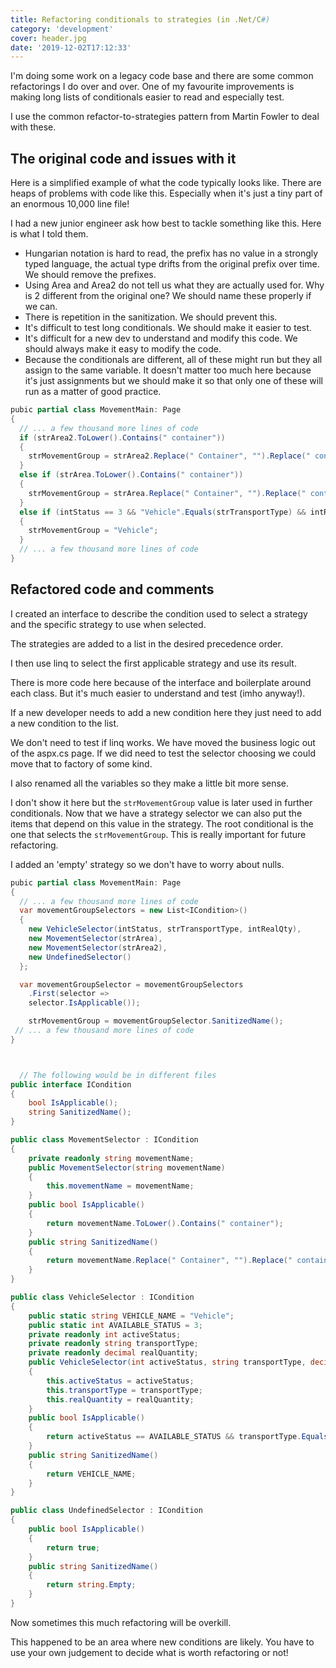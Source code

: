 ```yaml
---
title: Refactoring conditionals to strategies (in .Net/C#)
category: 'development'
cover: header.jpg
date: '2019-12-02T17:12:33'
---
```


I'm doing some work on a legacy code base and there are some common refactorings I do over and over. One of my favourite improvements is making long lists of conditionals easier to read and especially test.

I use the common refactor-to-strategies pattern from Martin Fowler to deal with these.

<!-- end excerpt -->

## The original code and issues with it

Here is a simplified example of what the code typically looks like. There are heaps of problems with code like this. Especially when it's just a tiny part of an enormous 10,000 line file!

I had a new junior engineer ask how best to tackle something like this. Here is what I told them.

- Hungarian notation is hard to read, the prefix has no value in a strongly typed language, the actual type drifts from the original prefix over time. We should remove the prefixes.
- Using Area and Area2 do not tell us what they are actually used for. Why is 2 different from the original one? We should name these properly if we can.
- There is repetition in the sanitization. We should prevent this.
- It's difficult to test long conditionals. We should make it easier to test.
- It's difficult for a new dev to understand and modify this code. We should always make it easy to modify the code.
- Because the conditionals are different, all of these might run but they all assign to the same variable. It doesn't matter too much here because it's just assignments but we should make it so that only one of these will run as a matter of good practice.

```csharp
pubic partial class MovementMain: Page
{
  // ... a few thousand more lines of code
  if (strArea2.ToLower().Contains(" container"))
  {
    strMovementGroup = strArea2.Replace(" Container", "").Replace(" container", "");
  }
  else if (strArea.ToLower().Contains(" container"))
  {
    strMovementGroup = strArea.Replace(" Container", "").Replace(" container", "");
  }
  else if (intStatus == 3 && "Vehicle".Equals(strTransportType) && intRealQty == 0)
  {
    strMovementGroup = "Vehicle";
  }
  // ... a few thousand more lines of code
}
```

## Refactored code and comments

I created an interface to describe the condition used to select a strategy and the specific strategy to use when selected.

The strategies are added to a list in the desired precedence order.

I then use linq to select the first applicable strategy and use its result.

There is more code here because of the interface and boilerplate around each class. But it's much easier to understand and test (imho anyway!).

If a new developer needs to add a new condition here they just need to add a new condition to the list.

We don't need to test if linq works. We have moved the business logic out of the aspx.cs page. If we did need to test the selector choosing we could move that to factory of some kind.

I also renamed all the variables so they make a little bit more sense.

I don't show it here but the `strMovementGroup` value is later used in further conditionals. Now that we have a strategy selector we can also put the items that depend on this value in the strategy. The root conditional is the one that selects the `strMovementGroup`. This is really important for future refactoring.

I added an 'empty' strategy so we don't have to worry about nulls.

```csharp
pubic partial class MovementMain: Page
{
  // ... a few thousand more lines of code
  var movementGroupSelectors = new List<ICondition>()
  {
    new VehicleSelector(intStatus, strTransportType, intRealQty),
    new MovementSelector(strArea),
    new MovementSelector(strArea2),
    new UndefinedSelector()
  };

  var movementGroupSelector = movementGroupSelectors
    .First(selector =>
    selector.IsApplicable());

    strMovementGroup = movementGroupSelector.SanitizedName();
 // ... a few thousand more lines of code
}



  // The following would be in different files
public interface ICondition
{
    bool IsApplicable();
    string SanitizedName();
}

public class MovementSelector : ICondition
{
    private readonly string movementName;
    public MovementSelector(string movementName)
    {
        this.movementName = movementName;
    }
    public bool IsApplicable()
    {
        return movementName.ToLower().Contains(" container");
    }
    public string SanitizedName()
    {
        return movementName.Replace(" Container", "").Replace(" container", "");
    }
}

public class VehicleSelector : ICondition
{
    public static string VEHICLE_NAME = "Vehicle";
    public static int AVAILABLE_STATUS = 3;
    private readonly int activeStatus;
    private readonly string transportType;
    private readonly decimal realQuantity;
    public VehicleSelector(int activeStatus, string transportType, decimal realQuantity)
    {
        this.activeStatus = activeStatus;
        this.transportType = transportType;
        this.realQuantity = realQuantity;
    }
    public bool IsApplicable()
    {
        return activeStatus == AVAILABLE_STATUS && transportType.Equals(VEHICLE_NAME) && realQuantity == 0;
    }
    public string SanitizedName()
    {
        return VEHICLE_NAME;
    }
}

public class UndefinedSelector : ICondition
{
    public bool IsApplicable()
    {
        return true;
    }
    public string SanitizedName()
    {
        return string.Empty;
    }
}
```

Now sometimes this much refactoring will be overkill.

This happened to be an area where new conditions are likely. You have to use your own judgement to decide what is worth refactoring or not!

